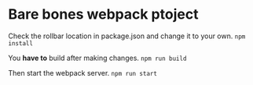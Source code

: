 # Bare bones webpack ptoject

Check the rollbar location in package.json and change it to your own.
`npm install`

You **have to** build after making changes.
`npm run build`

Then start the webpack server.
`npm run start`
